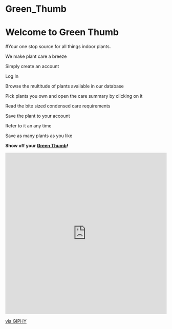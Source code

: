 # Green_Thumb
# Welcome to Green Thumb
#Your one stop source for all things indoor plants.

We make plant care a breeze

Simply create an account

Log In

Browse the multitude of plants available in our database

Pick plants you own and open the care summary by clicking on it

Read the bite sized condensed care requirements

Save the plant to your account

Refer to it an any time

Save as many plants as you like

**Show off your [Green Thumb](https://dry-ocean-53441.herokuapp.com/)!**

<div style="width:100%;height:0;padding-bottom:100%;position:relative;"><iframe src="https://giphy.com/embed/XSTtrAN0rJfy" width="100%" height="100%" style="position:absolute" frameBorder="0" class="giphy-embed" allowFullScreen></iframe></div><p><a href="https://giphy.com/gifs/death-die-plant-XSTtrAN0rJfy">via GIPHY</a></p>



